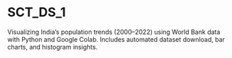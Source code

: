# SCT_DS_1
Visualizing India’s population trends (2000–2022) using World Bank data with Python and Google Colab. Includes automated dataset download, bar charts, and histogram insights.
